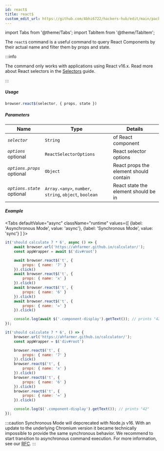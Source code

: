 ```yaml
---
id: react$
title: react$
custom_edit_url: https://github.com/Abhi6722/hackers-hub/edit/main/packages/webdriverio/src/commands/browser/react$.ts
---
```


import Tabs from '@theme/Tabs';
import TabItem from '@theme/TabItem';

The `react$` command is a useful command to query React Components by their
actual name and filter them by props and state.

:::info

The command only works with applications using React v16.x. Read more about React
selectors in the [Selectors](/docs/selectors#react-selectors) guide.

:::

##### Usage

```js
browser.react$(selector, { props, state })
```

##### Parameters

| Name | Type | Details |
| ---- | ---- | ------- |
| <code><var>selector</var></code> | <code>String</code> | of React component |
| <code><var>options</var></code><br /><span class="label labelWarning">optional</span> | <code>ReactSelectorOptions</code> | React selector options |
| <code><var>options.props</var></code><br /><span class="label labelWarning">optional</span> | <code>Object</code> | React props the element should contain |
| <code><var>options.state</var></code><br /><span class="label labelWarning">optional</span> | <code>Array.&lt;any&gt;</code>, <code>number</code>, <code>string</code>, <code>object</code>, <code>boolean</code> | React state the element should be in |

##### Example
<Tabs
defaultValue="async"
className="runtime"
values={[
{label: 'Asynchronous Mode', value: 'async'},
{label: 'Synchronous Mode', value: 'sync'}
]
}>
<TabItem value="async">

```js title="pause.js"
it('should calculate 7 * 6', async () => {
    await browser.url('https://ahfarmer.github.io/calculator/');
    const appWrapper = await $('div#root')

    await browser.react$('t', {
        props: { name: '7' }
    }).click()
    await browser.react$('t', {
        props: { name: 'x' }
    }).click()
    await browser.react$('t', {
        props: { name: '6' }
    }).click()
    await browser.react$('t', {
        props: { name: '=' }
    }).click()

    console.log(await $('.component-display').getText()); // prints "42"
});
```

</TabItem>
<TabItem value="sync">

```js title="pause.js"
it('should calculate 7 * 6', () => {
    browser.url('https://ahfarmer.github.io/calculator/');
    const appWrapper = $('div#root')

    browser.react$('t', {
        props: { name: '7' }
    }).click()
    browser.react$('t', {
        props: { name: 'x' }
    }).click()
    browser.react$('t', {
        props: { name: '6' }
    }).click()
    browser.react$('t', {
        props: { name: '=' }
    }).click()

    console.log($('.component-display').getText()); // prints "42"
});
```

:::caution
Synchronous Mode will depcrecated with Node.js v16. With an update to the
underlying Chromium version it became technically impossible to provide the
same synchronous behavior. We recommend to start transition to asynchronous
command execution. For more information, see our <a href="https://github.com/webdriverio/webdriverio/discussions/6702">RFC</a>.
:::
</TabItem>
</Tabs>

